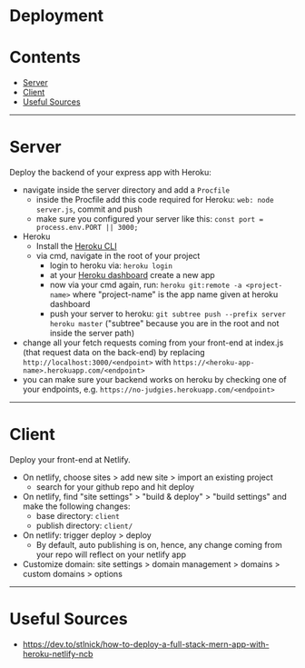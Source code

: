 # Deployment

Contents
===============
* [Server](#server)
* [Client](#client)
* [Useful Sources](#useful-sources)


------------

# Server

Deploy the backend of your express app with Heroku:

* navigate inside the server directory and add a `Procfile`
    * inside the Procfile add this code required for Heroku: `web: node server.js`, commit and push
    * make sure you configured your server like this: `const port = process.env.PORT || 3000;`
* Heroku
    * Install the [Heroku CLI](https://devcenter.heroku.com/articles/heroku-cli#install-the-heroku-cli)
    * via cmd, navigate in the root of your project
        * login to heroku via: `heroku login`
        * at your [Heroku dashboard](https://dashboard.heroku.com/apps) create a new app
        * now via your cmd again, run: `heroku git:remote -a <project-name>` where "project-name" is the app name given at heroku dashboard
        * push your server to heroku: `git subtree push --prefix server heroku master` ("subtree" because you are in the root and not inside the server path)
* change all your fetch requests coming from your front-end at index.js (that request data on the back-end) by replacing `http://localhost:3000/<endpoint>` with `https://<heroku-app-name>.herokuapp.com/<endpoint>`
* you can make sure your backend works on heroku by checking one of your endpoints, e.g. `https://no-judgies.herokuapp.com/<endpoint>`

-------

# Client

Deploy your front-end at Netlify.

* On netlify, choose sites > add new site > import an existing project
    * search for your github repo and hit deploy
* On netlify, find "site settings" > "build & deploy" > "build settings" and make the following changes:
    * base directory: `client`
    * publish directory: `client/`
* On netlify: trigger deploy > deploy    
    * By default, auto publishing is on, hence, any change coming from your repo will reflect on your netlify app
* Customize domain: site settings > domain management > domains > custom domains > options


-------

# Useful Sources

* https://dev.to/stlnick/how-to-deploy-a-full-stack-mern-app-with-heroku-netlify-ncb

